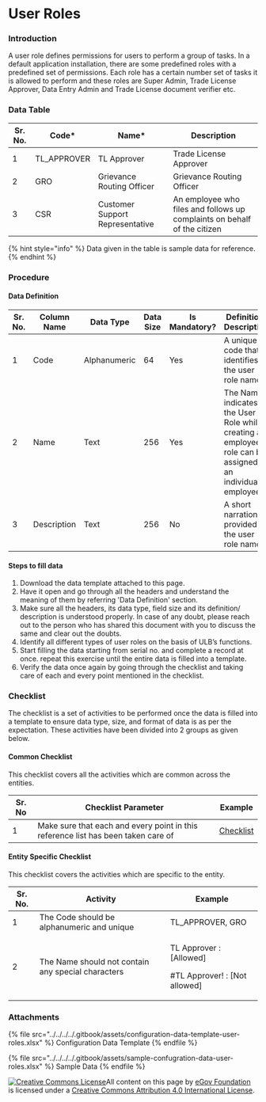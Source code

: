 # User Roles

### Introduction

A user role defines permissions for users to perform a group of tasks. In a default application installation, there are some predefined roles with a predefined set of permissions. Each role has a certain number set of tasks it is allowed to perform and these roles are Super Admin, Trade License Approver, Data Entry Admin and Trade License document verifier etc.

### Data Table

| Sr. No. | Code\*       | Name\*                          | Description                                                              |
| ------- | ------------ | ------------------------------- | ------------------------------------------------------------------------ |
| 1       | TL\_APPROVER | TL Approver                     | Trade License Approver                                                   |
| 2       | GRO          | Grievance Routing Officer       | Grievance Routing Officer                                                |
| 3       | CSR          | Customer Support Representative | An employee who files and follows up complaints on behalf of the citizen |

{% hint style="info" %}
Data given in the table is sample data for reference.
{% endhint %}

### Procedure

#### Data Definition

| Sr. No. | Column Name | Data Type    | Data Size | Is Mandatory? | Definition/ Description                                                                                      |
| ------- | ----------- | ------------ | --------- | ------------- | ------------------------------------------------------------------------------------------------------------ |
| 1       | Code        | Alphanumeric | 64        | Yes           | A unique code that identifies the user role name.                                                            |
| 2       | Name        | Text         | 256       | Yes           | The Name indicates the User Role while creating an employee a role can be assigned to an individual employee |
| 3       | Description | Text         | 256       | No            | A short narration provided to the user role name                                                             |

#### Steps to fill data

1. Download the data template attached to this page.
2. Have it open and go through all the headers and understand the meaning of them by referring 'Data Definition' section.
3. Make sure all the headers, its data type, field size and its definition/ description is understood properly. In case of any doubt, please reach out to the person who has shared this document with you to discuss the same and clear out the doubts.
4. Identify all different types of user roles on the basis of ULB’s functions.
5. Start filling the data starting from serial no. and complete a record at once. repeat this exercise until the entire data is filled into a template.
6. Verify the data once again by going through the checklist and taking care of each and every point mentioned in the checklist.

### Checklist

The checklist is a set of activities to be performed once the data is filled into a template to ensure data type, size, and format of data is as per the expectation. These activities have been divided into 2 groups as given below.

#### Common Checklist

This checklist covers all the activities which are common across the entities.

| Sr. No | Checklist Parameter                                                               | Example                                    |
| ------ | --------------------------------------------------------------------------------- | ------------------------------------------ |
| 1      | Make sure that each and every point in this reference list has been taken care of | [Checklist](../common-config/checklist.md) |

#### Entity Specific Checklist

This checklist covers the activities which are specific to the entity.

| Sr. No. | Activity                                           | Example                                                            |
| ------- | -------------------------------------------------- | ------------------------------------------------------------------ |
| 1       | The Code should be alphanumeric and unique         | TL\_APPROVER, GRO                                                  |
| 2       | The Name should not contain any special characters | <p>TL Approver : [Allowed]</p><p>#TL Approver! : [Not allowed]</p> |

### Attachments

{% file src="../../../../.gitbook/assets/configuration-data-template-user-roles.xlsx" %}
Configuration Data Template&#x20;
{% endfile %}

{% file src="../../../../.gitbook/assets/sample-confugration-data-user-roles.xlsx" %}
Sample Data
{% endfile %}

[![Creative Commons License](https://i.creativecommons.org/l/by/4.0/80x15.png)​](http://creativecommons.org/licenses/by/4.0/)All content on this page by [eGov Foundation](https://egov.org.in/) is licensed under a [Creative Commons Attribution 4.0 International License](http://creativecommons.org/licenses/by/4.0/).
